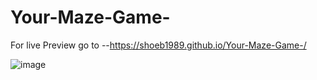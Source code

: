 # Your-Maze-Game-

For live Preview go to --https://shoeb1989.github.io/Your-Maze-Game-/  

![image](https://github.com/Shoeb1989/Your-Maze-Game-/assets/105862964/a97c5d18-5d39-427b-96f8-c2376ab4aba1)

